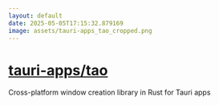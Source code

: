 ```yaml
---
layout: default
date: 2025-05-05T17:15:32.879169
image: assets/tauri-apps_tao_cropped.png
---
```


# [tauri-apps/tao](https://github.com/tauri-apps/tao)

Cross-platform window creation library in Rust for Tauri apps
